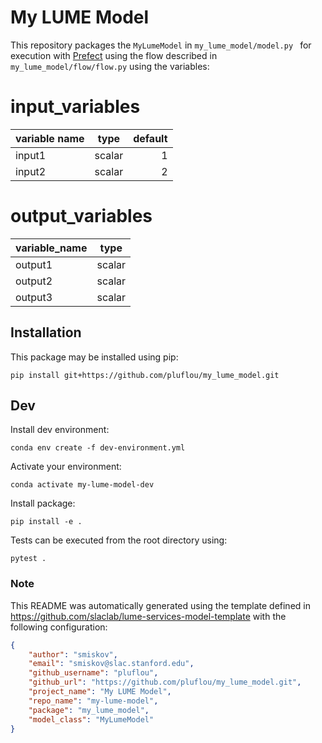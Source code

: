 # My LUME Model

This repository packages the `MyLumeModel` in `my_lume_model/model.py ` for execution with [Prefect](https://docs.prefect.io/) using the flow described in `my_lume_model/flow/flow.py` using the variables:

<!--- The input and output variable tables are replaced when generating the project in template/hooks/post_gen_project.py-->
# input_variables
|variable name| type |default|
|-------------|------|------:|
|input1       |scalar|      1|
|input2       |scalar|      2|


# output_variables
|variable_name| type |
|-------------|------|
|output1      |scalar|
|output2      |scalar|
|output3      |scalar|



## Installation

This package may be installed using pip:
```
pip install git+https://github.com/pluflou/my_lume_model.git
```


## Dev

Install dev environment:
```
conda env create -f dev-environment.yml
```

Activate your environment:
```
conda activate my-lume-model-dev
```

Install package:
```
pip install -e .
```

Tests can be executed from the root directory using:
```
pytest .
```

### Note
This README was automatically generated using the template defined in https://github.com/slaclab/lume-services-model-template with the following configuration:

```json
{
    "author": "smiskov",
    "email": "smiskov@slac.stanford.edu",
    "github_username": "pluflou",
    "github_url": "https://github.com/pluflou/my_lume_model.git",
    "project_name": "My LUME Model", 
    "repo_name": "my-lume-model", 
    "package": "my_lume_model",
    "model_class": "MyLumeModel"
}
```
